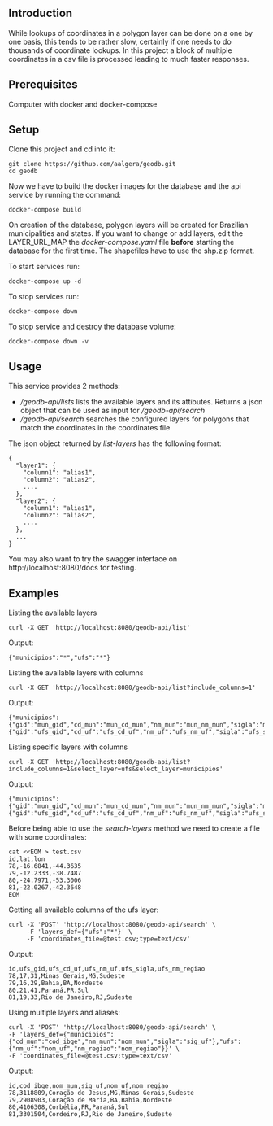 ## Introduction
While lookups of coordinates in a polygon layer can be done on a one by one basis,
this tends to be rather slow, certainly if one needs to do thousands of coordinate lookups.
In this project a block of multiple coordinates in a csv file is processed leading
to much faster responses.

## Prerequisites
Computer with docker and docker-compose

## Setup
Clone this project and cd into it:
```
git clone https://github.com/aalgera/geodb.git
cd geodb
```

Now we have to build the docker images for the database and the api service by
running the command:
```
docker-compose build
```

On creation of the database, polygon layers will be created for Brazilian municipalities 
and states.
If you want to change or add layers, edit the LAYER\_URL\_MAP the _docker-compose.yaml_ file
__before__ starting the database for the first time. The shapefiles have to use the shp.zip format.

To start services run:
```
docker-compose up -d
```
To stop services run:
```
docker-compose down
```
To stop service and destroy the database volume:
```
docker-compose down -v
```

## Usage
This service provides 2 methods:
- _/geodb-api/lists_ lists the available layers and its attibutes. 
  Returns a json object that can be used as input for _/geodb-api/search_
- _/geodb-api/search_ searches the configured layers for polygons that match
  the coordinates in the coordinates file

The json object returned by _list-layers_ has the following format:
```
{
  "layer1": {
    "column1": "alias1",
    "column2": "alias2",
    ....
  },
  "layer2": {
    "column1": "alias1",
    "column2": "alias2",
    ....
  },
  ...
}
```

You may also want to try the swagger interface on http://localhost:8080/docs for testing.

## Examples

Listing the available layers
```
curl -X GET 'http://localhost:8080/geodb-api/list'
```
Output:
```
{"municipios":"*","ufs":"*"}
```

Listing the available layers with columns
```
curl -X GET 'http://localhost:8080/geodb-api/list?include_columns=1'
```
Output:
```
{"municipios":{"gid":"mun_gid","cd_mun":"mun_cd_mun","nm_mun":"mun_nm_mun","sigla":"mun_sigla","area_km2":"mun_area_km2"},"ufs":{"gid":"ufs_gid","cd_uf":"ufs_cd_uf","nm_uf":"ufs_nm_uf","sigla":"ufs_sigla","nm_regiao":"ufs_nm_regiao"}}
```

Listing specific layers with columns
```
curl -X GET 'http://localhost:8080/geodb-api/list?include_columns=1&select_layer=ufs&select_layer=municipios'
```
Output:
```
{"municipios":{"gid":"mun_gid","cd_mun":"mun_cd_mun","nm_mun":"mun_nm_mun","sigla":"mun_sigla","area_km2":"mun_area_km2"},"ufs":{"gid":"ufs_gid","cd_uf":"ufs_cd_uf","nm_uf":"ufs_nm_uf","sigla":"ufs_sigla","nm_regiao":"ufs_nm_regiao"}}
```

Before being able to use the _search-layers_ method we need to create a file with some coordinates:
```
cat <<EOM > test.csv
id,lat,lon
78,-16.6841,-44.3635
79,-12.2333,-38.7487
80,-24.7971,-53.3006
81,-22.0267,-42.3648
EOM
```

Getting all available columns of the ufs layer:
```
curl -X 'POST' 'http://localhost:8080/geodb-api/search' \
     -F 'layers_def={"ufs":"*"}' \
     -F 'coordinates_file=@test.csv;type=text/csv'
```
Output:
```
id,ufs_gid,ufs_cd_uf,ufs_nm_uf,ufs_sigla,ufs_nm_regiao
78,17,31,Minas Gerais,MG,Sudeste
79,16,29,Bahia,BA,Nordeste
80,21,41,Paraná,PR,Sul
81,19,33,Rio de Janeiro,RJ,Sudeste
```

Using multiple layers and aliases:

```
curl -X 'POST' 'http://localhost:8080/geodb-api/search' \
-F 'layers_def={"municipios":{"cd_mun":"cod_ibge","nm_mun":"nom_mun","sigla":"sig_uf"},"ufs":{"nm_uf":"nom_uf","nm_regiao":"nom_regiao"}}' \
-F 'coordinates_file=@test.csv;type=text/csv'
```
Output:
```
id,cod_ibge,nom_mun,sig_uf,nom_uf,nom_regiao
78,3118809,Coração de Jesus,MG,Minas Gerais,Sudeste
79,2908903,Coração de Maria,BA,Bahia,Nordeste
80,4106308,Corbélia,PR,Paraná,Sul
81,3301504,Cordeiro,RJ,Rio de Janeiro,Sudeste
```

